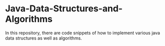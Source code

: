 # Java-Data-Structures-and-Algorithms
In this repository, there are code snippets of how to implement various java data structures as well as algorithms.
